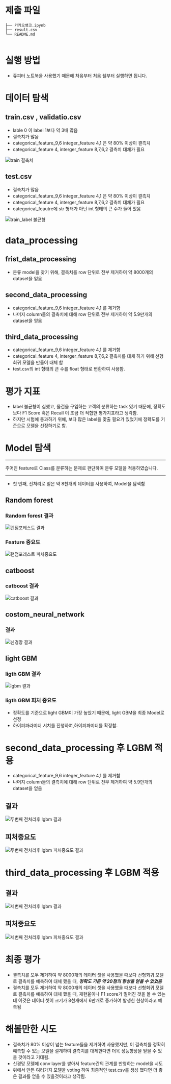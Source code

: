 # 제출 파일
```
├── 카카오뱅크.ipynb                                                                                        
├── result.csv                     
└── README.md                  
    
```

# 실행 방법
  * 쥬피터 노트북을 사용했기 때문에 처음부터 처음 쉘부터 실행하면 됩니다.
 
# 데이터 탐색

## train.csv , validatio.csv
- lable 0 이 label 1보다 약 3배 많음
- 결측치가 많음
- categorical_feature_9,6 integer_feature 4,1 은 약 80% 이상이 결측치
- categorical_feature 4, interger_feature 8,7,6,2 결측치 대체가 필요

![train 결측치](https://user-images.githubusercontent.com/59689327/149055518-81f3082a-097d-48aa-bb5e-c18c3108c8c5.PNG)

## test.csv
- 결측치가 많음
- categorical_feature_9,6 integer_feature 4,1 은 약 80% 이상이 결측치
- categorical_feature 4, interger_feature 8,7,6,2 결측치 대체가 필요
- categorical_feautre에 str 형태가 아닌 int 형태의 큰 수가 들어 있음

![train_label 불균형](https://user-images.githubusercontent.com/59689327/149055522-e153aca6-17e3-422e-952d-5145b0939b47.PNG)


# data_processing
## frist_data_processing
- 분류 model을 찾기 위해, 결측치를 row 단위로 전부 제거하여 약 8000개의 dataset을 얻음

## second_data_processing
- categorical_feature_9,6 integer_feature 4,1 를 제거함
- 나머지 column들의 결측치에 대해 row 단위로 전부 제거하여 약 5.9만개의 dataset을 얻음

## third_data_processing
- categorical_feature_9,6 integer_feature 4,1 를 제거함
- categorical_feature 4, interger_feature 8,7,6,2 결측치를 대체 하기 위해 선형 회귀 모델을 만들어 대체 함
- test.csv의 int 형태의 큰 수를 float 형태로 변환하여 사용함.


# 평가 지표
- label 불균형이 심했고, 물건을 구입하는 고객의 분류하는 task 였기 때문에, 정확도보다 F1 Score 혹은 Recall 이 조금 더
적합한 평가지표라고 생각함. 
- 하지만 시험에 통과하기 위해, 보다 많은 label을 맞출 필요가 있었기에 정확도를 기준으로 모델을 선정하기로 함.

# Model 탐색
***
  주어진 feature로 Class를 분류하는 문제로 판단하여 분류 모델을 적용하였습니다.
***
- 첫 번째, 전처리로 얻은 약 8천개의 데이터를 사용하여, Model을 탐색함

## Random forest

### Random forest 결과
![랜덤포레스트 결과](https://user-images.githubusercontent.com/59689327/149052683-87dfbe9a-f8f5-4dbc-b4fa-6749db7673b1.PNG)
### Feature 중요도
![랜덤포레스트 피처중요도](https://user-images.githubusercontent.com/59689327/149052685-133d26f7-0345-43d2-b951-8110756f1d9c.PNG)

## catboost

### catboost 결과
![catboost 결과](https://user-images.githubusercontent.com/59689327/149052669-74ac5f34-cfbd-4cc5-9b07-9d50c4b99842.PNG)

## costom_neural_network
### 결과
![신경망 결과](https://user-images.githubusercontent.com/59689327/149052665-250c08e0-8b11-4396-91dd-a09601aa6ee9.PNG)

## light GBM
### ligth GBM 결과
![lgbm 결과](https://user-images.githubusercontent.com/59689327/149052673-d8457619-5d5d-46e9-88ca-4d867d7e51ca.PNG)
### ligth GBM 피처 중요도


- 정확도를 기준으로 light GBM이 가장 높았기 때문에, light GBM을 최종 Model로 선정
- 하이퍼파라미터 서치를 진행하여,하이퍼파미터를 확정함.

# second_data_processing 후 LGBM 적용
- categorical_feature_9,6 integer_feature 4,1 를 제거함
- 나머지 column들의 결측치에 대해 row 단위로 전부 제거하여 약 5.9만개의 dataset을 얻음

## 결과
![두번째 전처리후 lgbm 결과](https://user-images.githubusercontent.com/59689327/149052679-9c7ec420-893d-4070-9562-135414088102.PNG)
## 피처중요도
![두번째 전처리후 lgbm 피처중요도 결과](https://user-images.githubusercontent.com/59689327/149052681-119fed55-e550-41da-b04c-2c5ed1e4aa34.PNG)

# third_data_processing 후 LGBM 적용

## 결과
![세번째 전처리후 lgbm 결과](https://user-images.githubusercontent.com/59689327/149052689-da99f849-c07e-4dc4-bceb-499c3ebe2158.PNG)
## 피처중요도
![세번째 전처리후 lgbm 피처중요도 결과](https://user-images.githubusercontent.com/59689327/149052691-6febe3a3-dd58-4869-8ce7-fe6622666a26.PNG)

# 최종 평가
- 결측치를 모두 제거하여 약 8000개의 데이터 셋을 사용했을 때보다 선형회귀 모델로 결측치를 예측하여 대체 했을 때,
***정확도 기준 약 20점의 향상을 얻을 수 있었음***
- 결측치를 모두 제거하여 약 8000개의 데이터 셋을 사용했을 때보다 선형회귀 모델로 결측치를 예측하여 대체 했을 때,
재현율이나 F1 score가 떨어진 것을 볼 수 있는데 이것은 데이터 셋이 크기가 8천개에서 6만개로 증가하여 발생한 현상이라고 예측됨

# 해볼만한 시도
- 결측치가 80% 이상이 넘는 feature들을 제거하여 사용했지만, 이 결측치를 정확히 예측할 수 있는 모델을 설계하여
결측치를 대체한다면 더욱 성능향상을 얻을 수 있을 것이라고 기대됨.
- 신경망 모델에 conv layer를 쌓아서 feature간의 관계를 반영하는 model을 시도
- 위에서 만든 여러가지 모델을 voting 하여 최종적인 test.csv를 생성 했다면 더 좋은 결과를 얻을 수 있을것이라고 생각됨.
